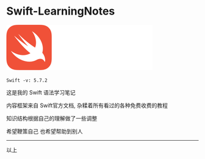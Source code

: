 # Swift-LearningNotes
![0-0](./0-0.svg)

`Swift -v: 5.7.2`

这是我的 Swift 语法学习笔记

内容框架来自 Swift官方文档, 杂糅着所有看过的各种免费收费的教程

知识结构根据自己的理解做了一些调整



希望鞭策自己 也希望帮助到别人

---

以上
